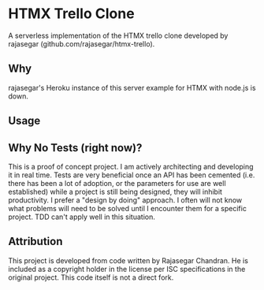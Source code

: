 # HTMX Trello Clone

A serverless implementation of the HTMX trello clone developed by rajasegar (github.com/rajasegar/htmx-trello).

## Why

rajasegar's Heroku instance of this server example for HTMX with node.js is down.

## Usage

## Why No Tests (right now)?

This is a proof of concept project. I am actively architecting and developing it in real time. Tests are very beneficial once an API has been cemented (i.e. there has been a lot of adoption, or the parameters for use are well established) while a project is still being designed, they will inhibit productivity. I prefer a "design by doing" approach. I often will not know what problems will need to be solved until I encounter them for a specific project. TDD can't apply well in this situation.

## Attribution

This project is developed from code written by Rajasegar Chandran. He is included as a copyright holder in the license per ISC specifications in the original project. This code itself is not a direct fork.
